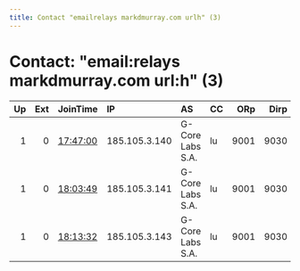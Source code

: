 ```yaml
---
title: Contact "emailrelays markdmurray.com urlh" (3)
---
```


# Contact: "email:relays markdmurray.com url:h" (3)

|   Up |   Ext | JoinTime                                                                                            | IP            | AS               | CC   |   ORp |   Dirp | OS    | Version   | Nickname   |   eFamMembers |
|-----:|------:|:----------------------------------------------------------------------------------------------------|:--------------|:-----------------|:-----|------:|-------:|:------|:----------|:-----------|--------------:|
|    1 |     0 | [17:47:00](https://metrics.torproject.org/rs.html#details/F3B2B0DBEC1E768A427A841E424F92AE750E7EA9) | 185.105.3.140 | G-Core Labs S.A. | lu   |  9001 |   9030 | Linux | 0.4.5.9   | Lux2       |            10 |
|    1 |     0 | [18:03:49](https://metrics.torproject.org/rs.html#details/062C3E9A903351C02B62353F9AA758A8A5F08B60) | 185.105.3.141 | G-Core Labs S.A. | lu   |  9001 |   9030 | Linux | 0.4.5.9   | Lux9       |            10 |
|    1 |     0 | [18:13:32](https://metrics.torproject.org/rs.html#details/81B162B6474F8B7615E56B7D566AC176753AF5E7) | 185.105.3.143 | G-Core Labs S.A. | lu   |  9001 |   9030 | Linux | 0.4.5.9   | Lux10      |            10 |
